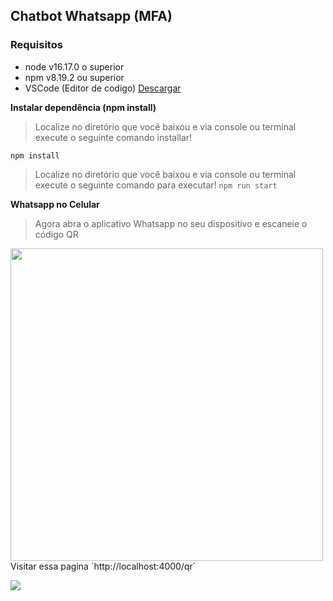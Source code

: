## Chatbot Whatsapp (MFA)
### Requisitos
- node v16.17.0 o superior
- npm v8.19.2 ou superior
- VSCode (Editor de codigo) [Descargar](https://code.visualstudio.com/download)

__Instalar dependência (npm install)__
> Localize no diretório que você baixou e via console ou terminal execute o seguinte comando installar!

`npm install` 

> Localize no diretório que você baixou e via console ou terminal execute o seguinte comando para executar!
`npm run start`

__Whatsapp no Celular__
> Agora abra o aplicativo Whatsapp no ​​seu dispositivo e escaneie o código QR
<img src="https://i.imgur.com/RSbPtat.png" width="500"  />
Visitar essa pagina 
`http://localhost:4000/qr` 

![](https://i.imgur.com/Q3JEDlP.png)

